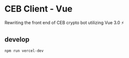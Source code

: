 # CEB Client - Vue

Rewriting the front end of CEB crypto bot utilizing Vue 3.0 ⚡️

## develop

`npm run vercel-dev`
